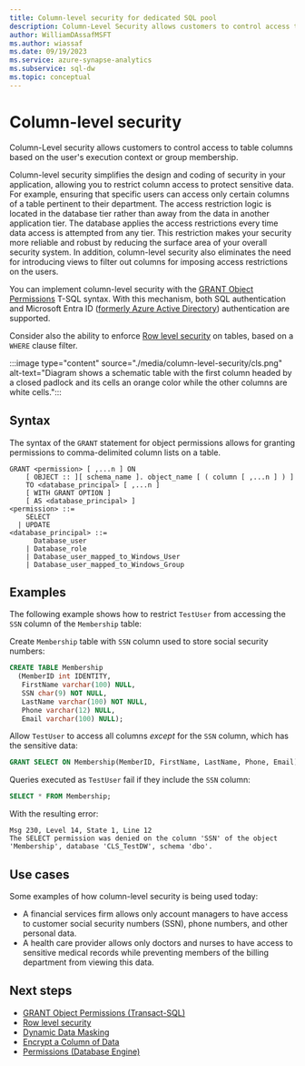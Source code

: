 ```yaml
---
title: Column-level security for dedicated SQL pool
description: Column-Level Security allows customers to control access to database table columns based on the user's execution context or group membership, simplifying the design and coding of security in your application, and allowing you to implement restrictions on column access.
author: WilliamDAssafMSFT
ms.author: wiassaf
ms.date: 09/19/2023
ms.service: azure-synapse-analytics
ms.subservice: sql-dw
ms.topic: conceptual
---
```

# Column-level security

Column-Level security allows customers to control access to table columns based on the user's execution context or group membership.

Column-level security simplifies the design and coding of security in your application, allowing you to restrict column access to protect sensitive data. For example, ensuring that specific users can access only certain columns of a table pertinent to their department. The access restriction logic is located in the database tier rather than away from the data in another application tier. The database applies the access restrictions every time data access is attempted from any tier. This restriction makes your security more reliable and robust by reducing the surface area of your overall security system. In addition, column-level security also eliminates the need for introducing views to filter out columns for imposing access restrictions on the users.

You can implement column-level security with the [GRANT Object Permissions](/sql/t-sql/statements/grant-object-permissions-transact-sql?toc=/azure/synapse-analytics/sql-data-warehouse/toc.json&bc=/azure/synapse-analytics/sql-data-warehouse/breadcrumb/toc.json&view=azure-sqldw-latest&preserve-view=true) T-SQL syntax. With this mechanism, both SQL authentication and Microsoft Entra ID ([formerly Azure Active Directory](/azure/active-directory/fundamentals/new-name)) authentication are supported.

Consider also the ability to enforce [Row level security](/sql/relational-databases/security/row-level-security?toc=/azure/synapse-analytics/sql-data-warehouse/toc.json&bc=/azure/synapse-analytics/sql-data-warehouse/breadcrumb/toc.json&view=azure-sqldw-latest&preserve-view=true) on tables, based on a `WHERE` clause filter.

:::image type="content" source="./media/column-level-security/cls.png" alt-text="Diagram shows a schematic table with the first column headed by a closed padlock and its cells an orange color while the other columns are white cells.":::

## Syntax

The syntax of the `GRANT` statement for object permissions allows for granting permissions to comma-delimited column lists on a table.

```syntaxsql
GRANT <permission> [ ,...n ] ON
    [ OBJECT :: ][ schema_name ]. object_name [ ( column [ ,...n ] ) ]
    TO <database_principal> [ ,...n ]
    [ WITH GRANT OPTION ]
    [ AS <database_principal> ]
<permission> ::=
    SELECT
  | UPDATE
<database_principal> ::=
      Database_user
    | Database_role
    | Database_user_mapped_to_Windows_User
    | Database_user_mapped_to_Windows_Group
```

## Examples

The following example shows how to restrict `TestUser` from accessing the `SSN` column of the `Membership` table:

Create `Membership` table with `SSN` column used to store social security numbers:

```sql
CREATE TABLE Membership
  (MemberID int IDENTITY,
   FirstName varchar(100) NULL,
   SSN char(9) NOT NULL,
   LastName varchar(100) NOT NULL,
   Phone varchar(12) NULL,
   Email varchar(100) NULL);
```

Allow `TestUser` to access all columns *except* for the `SSN` column, which has the sensitive data:

```sql
GRANT SELECT ON Membership(MemberID, FirstName, LastName, Phone, Email) TO TestUser;
```

Queries executed as `TestUser` fail if they include the `SSN` column:

```sql
SELECT * FROM Membership;
```

With the resulting error: 

```output 
Msg 230, Level 14, State 1, Line 12
The SELECT permission was denied on the column 'SSN' of the object 'Membership', database 'CLS_TestDW', schema 'dbo'.
```

## Use cases

Some examples of how column-level security is being used today:

- A financial services firm allows only account managers to have access to customer social security numbers (SSN), phone numbers, and other personal data.
- A health care provider allows only doctors and nurses to have access to sensitive medical records while preventing members of the billing department from viewing this data.

## Next steps

- [GRANT Object Permissions (Transact-SQL)](/sql/t-sql/statements/grant-object-permissions-transact-sql?toc=/azure/synapse-analytics/sql-data-warehouse/toc.json&bc=/azure/synapse-analytics/sql-data-warehouse/breadcrumb/toc.json&view=azure-sqldw-latest&preserve-view=true)
- [Row level security](/sql/relational-databases/security/row-level-security?toc=/azure/synapse-analytics/sql-data-warehouse/toc.json&bc=/azure/synapse-analytics/sql-data-warehouse/breadcrumb/toc.json&view=azure-sqldw-latest&preserve-view=true)
- [Dynamic Data Masking](/sql/relational-databases/security/dynamic-data-masking?view=azure-sqldw-latest&preserve-view=true)
- [Encrypt a Column of Data](/sql/relational-databases/security/encryption/encrypt-a-column-of-data?view=azure-sqldw-latest&preserve-view=true)
- [Permissions (Database Engine)](/sql/relational-databases/security/permissions-database-engine?view=azure-sqldw-latest&preserve-view=true)